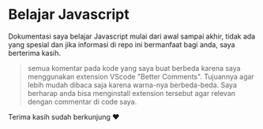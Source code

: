 # Belajar Javascript

Dokumentasi saya belajar Javascript mulai dari awal sampai akhir, tidak ada yang spesial dan jika informasi di repo ini bermanfaat bagi anda, saya berterima kasih.

> semua komentar pada kode yang saya buat berbeda karena saya menggunakan extension VScode "Better Comments". Tujuannya agar lebih mudah dibaca saja karena warna-nya berbeda-beda. Saya berharap anda bisa menginstall extension tersebut agar relevan dengan commentar di code saya.

Terima kasih sudah berkunjung :heart: